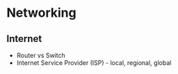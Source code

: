 # Networking

## Internet

- Router vs Switch
- Internet Service Provider (ISP) - local, regional, global
